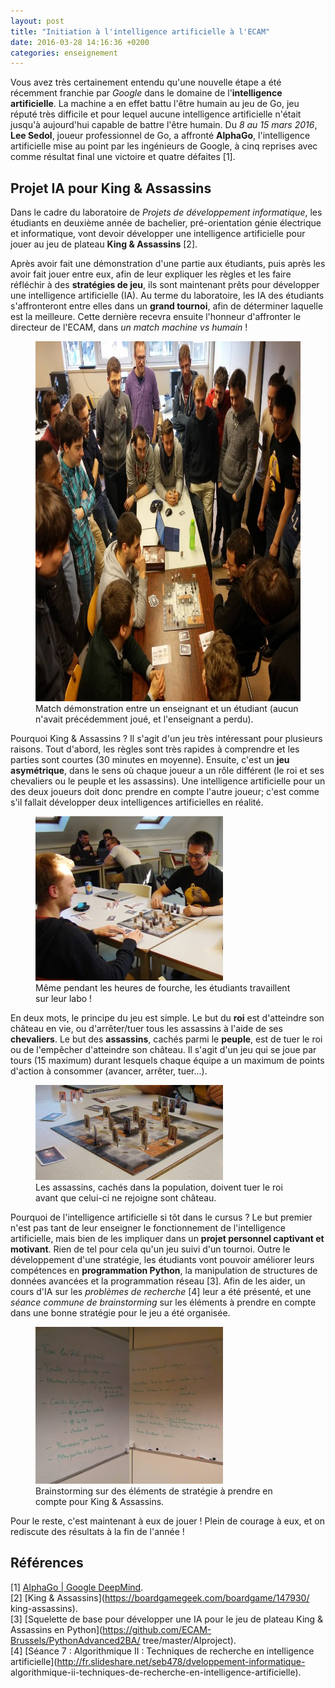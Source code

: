 ```yaml
---
layout: post
title: "Initiation à l'intelligence artificielle à l'ECAM"
date: 2016-03-28 14:16:36 +0200
categories: enseignement
---
```


Vous avez très certainement entendu qu'une nouvelle étape a été récemment
franchie par _Google_ dans le domaine de l'**intelligence artificielle**. La
machine a en effet battu l'être humain au jeu de Go, jeu réputé très difficile
et pour lequel aucune intelligence artificielle n'était jusqu'à aujourd'hui
capable de battre l'être humain. Du _8 au 15 mars 2016_, **Lee Sedol**, joueur
professionnel de Go, a affronté **AlphaGo**, l'intelligence artificielle mise au
point par les ingénieurs de Google, à cinq reprises avec comme résultat final
une victoire et quatre défaites [1].

## Projet IA pour King & Assassins

Dans le cadre du laboratoire de _Projets de développement informatique_, les
étudiants en deuxième année de bachelier, pré-orientation génie électrique et
informatique, vont devoir développer une intelligence artificielle pour jouer
au jeu de plateau **King & Assassins** [2].

Après avoir fait une démonstration d'une partie aux étudiants, puis après les
avoir fait jouer entre eux, afin de leur expliquer les règles et les faire
réfléchir à des **stratégies de jeu**, ils sont maintenant prêts pour
développer une intelligence artificielle (IA). Au terme du laboratoire, les IA
des étudiants s'affronteront entre elles dans un **grand tournoi**, afin de
déterminer laquelle est la meilleure. Cette dernière recevra ensuite l'honneur
d'affronter le directeur de l'ECAM, dans _un match machine vs humain_ !

<figure>
  <img src="/images/blog/king-assassins-demo.jpg" width="768" height="576"
  alt="Démonstration d'une partie de King & Assassins" />
  <figcaption>Match démonstration entre un enseignant et un étudiant (aucun
  n'avait précédemment joué, et l'enseignant a perdu).</figcaption>
</figure>

Pourquoi King & Assassins ? Il s'agit d'un jeu très intéressant pour plusieurs
raisons. Tout d'abord, les règles sont très rapides à comprendre et les parties
sont courtes (30 minutes en moyenne). Ensuite, c'est un **jeu asymétrique**,
dans le sens où chaque joueur a un rôle différent (le roi et ses chevaliers ou
le peuple et les assassins). Une intelligence artificielle pour un des deux
joueurs doit donc prendre en compte l'autre joueur; c'est comme s'il fallait
développer deux intelligences artificielles en réalité.

<figure>
  <img src="/images/blog/king-assassins-training.jpg" width="300" height="263"
  alt="Entrainement à King & Assassins" />
  <figcaption>Même pendant les heures de fourche, les étudiants travaillent sur
  leur labo !</figcaption>
</figure>

En deux mots, le principe du jeu est simple. Le but du **roi** est d'atteindre
son château en vie, ou d'arrêter/tuer tous les assassins à l'aide de ses
**chevaliers**. Le but des **assassins**, cachés parmi le **peuple**, est de
tuer le roi ou de l'empêcher d'atteindre son château. Il s'agit d'un jeu qui se
joue par tours (15 maximum) durant lesquels chaque équipe a un maximum de
points d'action à consommer (avancer, arrêter, tuer...).

<figure>
  <img src="/images/blog/king-assassins-board.jpg" width="300" height="152"
  alt="Plateau du jeu King & Assassins" />
  <figcaption>Les assassins, cachés dans la population, doivent tuer le roi
  avant que celui-ci ne rejoigne sont château.</figcaption>
</figure>

Pourquoi de l'intelligence artificielle si tôt dans le cursus ? Le but premier
n'est pas tant de leur enseigner le fonctionnement de l'intelligence
artificielle, mais bien de les impliquer dans un **projet personnel captivant
et motivant**. Rien de tel pour cela qu'un jeu suivi d'un tournoi. Outre le
développement d'une stratégie, les étudiants vont pouvoir améliorer leurs
compétences en **programmation Python**, la manipulation de structures de
données avancées et la programmation réseau [3]. Afin de les aider, un cours
d'IA sur les _problèmes de recherche_ [4] leur a été présenté, et une _séance
commune de brainstorming_ sur les éléments à prendre en compte dans une bonne
stratégie pour le jeu a été organisée.

<figure>
  <img src="/images/blog/king-assassins-IA-brainstorming.jpg" width="300"
  height="251" alt="Brainstorming pour une IA pour le jeu King & Assassins" />
  <figcaption>Brainstorming sur des éléments de stratégie à prendre en compte
  pour King & Assassins.</figcaption>
</figure>

Pour le reste, c'est maintenant à eux de jouer ! Plein de courage à eux, et on
rediscute des résultats à la fin de l'année !

## Références

[1] [AlphaGo | Google DeepMind](https://deepmind.com/alpha-go.html).<br />
[2] [King & Assassins](https://boardgamegeek.com/boardgame/147930/
king-assassins).<br />
[3] [Squelette de base pour développer une IA pour le jeu de plateau King &
Assassins en Python](https://github.com/ECAM-Brussels/PythonAdvanced2BA/
tree/master/AIproject).<br />
[4] [Séance 7 : Algorithmique II : Techniques de recherche en intelligence
artificielle](http://fr.slideshare.net/seb478/dveloppement-informatique-
algorithmique-ii-techniques-de-recherche-en-intelligence-artificielle).
